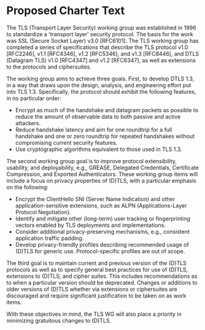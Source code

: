 # Proposed Charter Text

The TLS (Transport Layer Security) working group was established in 1996 to standardize a 'transport layer' security protocol. The basis for the work was SSL (Secure Socket Layer) v3.0 [RFC6101]. The TLS working group has completed a series of specifications that describe the TLS protocol v1.0 [RFC2246], v1.1 [RFC4346], v1.2 [RFC5346], and v1.3 [RFC8446], and DTLS (Datagram TLS) v1.0 [RFC4347] and v1.2 [RFC6347], as well as extensions to the protocols and ciphersuites.

The working group aims to achieve three goals. First, to develop DTLS 1.3, in a way that draws upon the design, analysis, and engineering effort put into TLS 1.3. Specifically, the protocol should exhibit the following features, in no particular order: 

- Encrypt as much of the handshake and datagram packets as possible to reduce the amount of observable data to both passive and active attackers.
- Reduce handshake latency and aim for one roundtrip for a full handshake and one or zero roundtrip for repeated handshakes without compromising current security features.
- Use cryptographic algorithms equivalent to those used in TLS 1.3.

The second working group goal is to improve protocol extensibility, usability, and deployability, e.g., GREASE, Delegated Credentials, Certificate Compression, and Exported Authenticators. These working group items will include a focus on privacy properties of (D)TLS, with a particular emphasis on the following:

- Encrypt the ClientHello SNI (Server Name Indication) and other application-sensitive extensions, such as ALPN (Applications-Layer Protocol Negotiation).
- Identify and mitigate other (long-term) user tracking or fingerprinting vectors enabled by TLS deployments and implementations.
- Consider additional privacy-preserving mechanisms, e.g., consistent application traffic padding.
- Develop privacy-friendly profiles describing recommended usage of (D)TLS for generic use. Protocol-specific profiles are out of scope. 

The third goal is to maintain current and previous version of the (D)TLS protocols as well as to specify general best practices for use of (D)TLS, extensions to (D)TLS, and cipher suites. This includes recommendations as to when a particular version should be deprecated. Changes or additions to older versions of (D)TLS whether via extensions or ciphersuites are discouraged and require significant justification to be taken on as work items. 

With these objectives in mind, the TLS WG will also place a priority in minimizing gratuitous changes to (D)TLS.
